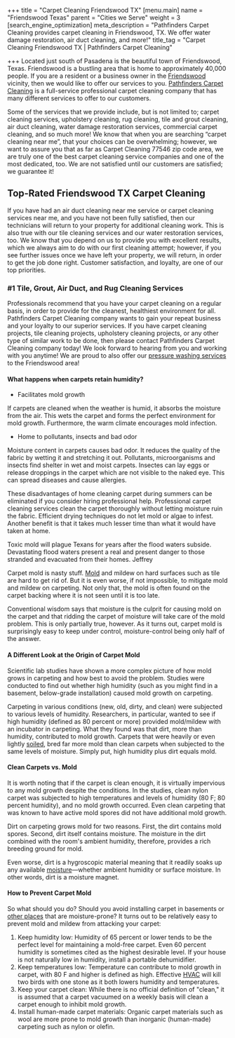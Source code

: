 +++
title = "Carpet Cleaning Friendswood TX"
[menu.main]
name = "Friendswood Texas"
parent = "Cities we Serve"
weight = 3
[search_engine_optimization]
meta_description = "Pathfinders Carpet Cleaning provides carpet cleaning in Friendswood, TX. We offer water damage restoration, air duct cleaning, and more!"
title_tag = "Carpet Cleaning Friendswood TX | Pathfinders Carpet Cleaning"

+++
Located just south of Pasadena is the beautiful town of Friendswood, Texas. Friendswood is a bustling area that is home to approximately 40,000 people. If you are a resident or a business owner in the [Friendswood](https://www.ci.friendswood.tx.us/) vicinity, then we would like to offer our services to you. [Pathfinders Carpet Cleaning](https://www.pathfinderscarpetcleaning.com/) is a full-service professional carpet cleaning company that has many different services to offer to our customers.

Some of the services that we provide include, but is not limited to; carpet cleaning services, upholstery cleaning, rug cleaning, tile and grout cleaning, air duct cleaning, water damage restoration services, commercial carpet cleaning, and so much more! We know that when you are searching “carpet cleaning near me”, that your choices can be overwhelming; however, we want to assure you that as far as Carpet Cleaning 77546 zip code area, we are truly one of the best carpet cleaning service companies and one of the most dedicated, too. We are not satisfied until our customers are satisfied; we guarantee it!

## Top-Rated Friendswood TX Carpet Cleaning

If you have had an air duct cleaning near me service or carpet cleaning services near me, and you have not been fully satisfied, then our technicians will return to your property for additional cleaning work. This is also true with our tile cleaning services and our water restoration services, too. We know that you depend on us to provide you with excellent results, which we always aim to do with our first cleaning attempt; however, if you see further issues once we have left your property, we will return, in order to get the job done right. Customer satisfaction, and loyalty, are one of our top priorities.

### #1 Tile, Grout, Air Duct, and Rug Cleaning Services

Professionals recommend that you have your carpet cleaning on a regular basis, in order to provide for the cleanest, healthiest environment for all. Pathfinders Carpet Cleaning company wants to gain your repeat business and your loyalty to our superior services. If you have carpet cleaning projects, tile cleaning projects, upholstery cleaning projects, or any other type of similar work to be done, then please contact Pathfinders Carpet Cleaning company today! We look forward to hearing from you and working with you anytime! We are proud to also offer our [pressure washing services](https://www.pathfinderscarpetcleaning.com/pressure-washing-friendswood-tx/ "Pressure Washing") to the Friendswood area!

#### What happens when carpets retain humidity?

* Facilitates mold growth

If carpets are cleaned when the weather is humid, it absorbs the moisture from the air. This wets the carpet and forms the perfect environment for mold growth. Furthermore, the warm climate encourages mold infection.

* Home to pollutants, insects and bad odor

Moisture content in carpets causes bad odor. It reduces the quality of the fabric by wetting it and stretching it out. Pollutants, microorganisms and insects find shelter in wet and moist carpets. Insectes can lay eggs or release droppings in the carpet which are not visible to the naked eye. This can spread diseases and cause allergies.

These disadvantages of home cleaning carpet during summers can be eliminated if you consider hiring professional help. Professional carpet cleaning services clean the carpet thoroughly without letting moisture ruin the fabric. Efficient drying techniques do not let mold or algae to infest. Another benefit is that it takes much lesser time than what it would have taken at home.

Toxic mold will plague Texans for years after the flood waters subside. Devastating flood waters present a real and present danger to those stranded and evacuated from their homes. Jeffrey

Carpet mold is nasty stuff. [Mold](https://www.thespruce.com/how-to-get-rid-of-mold-4163846) and mildew on hard surfaces such as tile are hard to get rid of. But it is even worse, if not impossible, to mitigate mold and mildew on carpeting. Not only that, the mold is often found on the carpet backing where it is not seen until it is too late.

Conventional wisdom says that moisture is the culprit for causing mold on the carpet and that ridding the carpet of moisture will take care of the mold problem. This is only partially true, however. As it turns out, carpet mold is surprisingly easy to keep under control, moisture-control being only half of the answer.

#### A Different Look at the Origin of Carpet Mold

Scientific lab studies have shown a more complex picture of how mold grows in carpeting and how best to avoid the problem. Studies were conducted to find out whether high humidity (such as you might find in a basement, below-grade installation) caused mold growth on carpeting.

Carpeting in various conditions (new, old, dirty, and clean) were subjected to various levels of humidity. Researchers, in particular, wanted to see if high humidity (defined as 80 percent or more) provided mold/mildew with an incubator in carpeting. What they found was that dirt, more than humidity, contributed to mold growth. Carpets that were heavily or even lightly [soiled](https://www.thespruce.com/vacuum-before-carpet-cleaning-1909014), bred far more mold than clean carpets when subjected to the same levels of moisture. Simply put, high humidity plus dirt equals mold.

#### Clean Carpets vs. Mold

It is worth noting that if the carpet is clean enough, it is virtually impervious to any mold growth despite the conditions. In the studies, clean nylon carpet was subjected to high temperatures and levels of humidity (80 F; 80 percent humidity), and no mold growth occurred. Even clean carpeting that was known to have active mold spores did not have additional mold growth.

Dirt on carpeting grows mold for two reasons. First, the dirt contains mold spores. Second, dirt itself contains moisture. The moisture in the dirt combined with the room's ambient humidity, therefore, provides a rich breeding ground for mold.

Even worse, dirt is a hygroscopic material meaning that it readily soaks up any available [moisture](https://www.thespruce.com/humidifier-control-moisture-1908164)—whether ambient humidity or surface moisture. In other words, dirt is a moisture magnet.

#### How to Prevent Carpet Mold

So what should you do? Should you avoid installing carpet in basements or [other places](https://www.thespruce.com/how-to-make-carpet-in-bathrooms-work-1821656) that are moisture-prone? It turns out to be relatively easy to prevent mold and mildew from attacking your carpet:

1. Keep humidity low: Humidity of 65 percent or lower tends to be the perfect level for maintaining a mold-free carpet. Even 60 percent humidity is sometimes cited as the highest desirable level. If your house is not naturally low in humidity, install a portable dehumidifier.
2. Keep temperatures low: Temperature can contribute to mold growth in carpet, with 80 F and higher is defined as high. Effective [HVAC](https://www.thespruce.com/how-to-save-money-on-a-new-hvac-system-1388199) will kill two birds with one stone as it both lowers humidity and temperatures.
3. Keep your carpet clean: While there is no official definition of "clean," it is assumed that a carpet vacuumed on a weekly basis will clean a carpet enough to inhibit mold growth.
4. Install human-made carpet materials: Organic carpet materials such as wool are more prone to mold growth than inorganic (human-made) carpeting such as nylon or olefin.